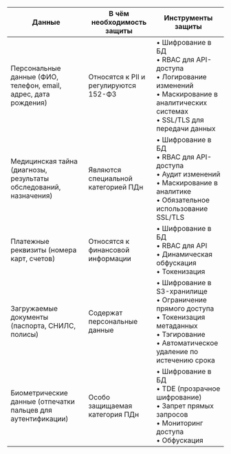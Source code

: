 
| Данные                                                            | В чём необходимость защиты            | Инструменты защиты                                                                                                                                                |
| ----------------------------------------------------------------- | ------------------------------------- | ----------------------------------------------------------------------------------------------------------------------------------------------------------------- |
| Персональные данные (ФИО, телефон, email, адрес, дата рождения)   | Относятся к PII и регулируются 152-ФЗ | • Шифрование в БД <br> • RBAC для API-доступа <br> • Логирование изменений <br> • Маскирование в аналитических системах <br> • SSL/TLS для передачи данных        |
| Медицинская тайна (диагнозы, результаты обследований, назначения) | Являются специальной категорией ПДн   | • Шифрование в БД <br> • RBAC для API-доступа <br> • Аудит изменений <br> • Маскирование в аналитике <br> • Обязательное использование SSL/TLS                    |
| Платежные реквизиты (номера карт, счетов)                         | Относятся к финансовой информации     | • Шифрование в БД <br> • RBAC для API <br> • Динамическая обфускация <br> • Токенизация                                                                           |
| Загружаемые документы (паспорта, СНИЛС, полисы)                   | Содержат персональные данные          | • Шифрование в S3-хранилище <br> • Ограничение прямого доступа <br> • Токенизация метаданных <br> • Тэгирование <br> • Автоматическое удаление по истечению срока |
| Биометрические данные (отпечатки пальцев для аутентификации)      | Особо защищаемая категория ПДн        | • Шифрование в БД <br> • TDE (прозрачное шифрование) <br> • Запрет прямых запросов <br> • Мониторинг доступа <br> • Обфускация                                    |
